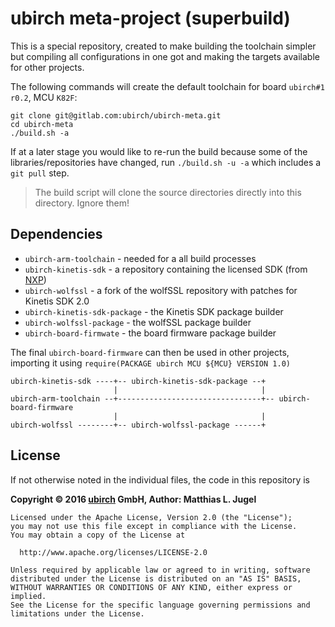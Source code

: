 # ubirch meta-project (superbuild)

This is a special repository, created to make building the toolchain simpler but compiling all configurations
in one got and making the targets available for other projects.

The following commands will create the default toolchain for board `ubirch#1 r0.2`, MCU `K82F`:

```
git clone git@gitlab.com:ubirch/ubirch-meta.git
cd ubirch-meta
./build.sh -a
```

If at a later stage you would like to re-run the build because some of the libraries/repositories have changed,
run `./build.sh -u -a` which includes a `git pull` step.

> The build script will clone the source directories directly into this directory. Ignore them!

## Dependencies

- `ubirch-arm-toolchain` - needed for a all build processes
- `ubirch-kinetis-sdk` - a repository containing the licensed SDK (from [NXP](kex.nxp.com))
- `ubirch-wolfssl` - a fork of the wolfSSL repository with patches for Kinetis SDK 2.0
- `ubirch-kinetis-sdk-package` - the Kinetis SDK package builder
- `ubirch-wolfssl-package` - the wolfSSL package builder
- `ubirch-board-firmwate` - the board firmware package builder

The final `ubirch-board-firmware` can then be used in other projects,
importing it using `require(PACKAGE ubirch MCU ${MCU} VERSION 1.0)`

```
ubirch-kinetis-sdk ----+-- ubirch-kinetis-sdk-package --+
                       |                                |
ubirch-arm-toolchain --+--------------------------------+-- ubirch-board-firmware
                       |                                |
ubirch-wolfssl --------+-- ubirch-wolfssl-package ------+
```

## License

If not otherwise noted in the individual files, the code in this repository is

__Copyright &copy; 2016 [ubirch](http://ubirch.com) GmbH, Author: Matthias L. Jugel__

```
Licensed under the Apache License, Version 2.0 (the "License");
you may not use this file except in compliance with the License.
You may obtain a copy of the License at

  http://www.apache.org/licenses/LICENSE-2.0

Unless required by applicable law or agreed to in writing, software
distributed under the License is distributed on an "AS IS" BASIS,
WITHOUT WARRANTIES OR CONDITIONS OF ANY KIND, either express or implied.
See the License for the specific language governing permissions and
limitations under the License.
```

